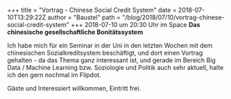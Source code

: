+++
title = "Vortrag - Chinese Social Credit System"
date = 2018-07-10T13:29:22Z
author = "Baustel"
path = "/blog/2018/07/10/vortrag-chinese-social-credit-system"
+++
2018-07-10 um 20:30 Uhr im Space **Das chinesische gesellschaftliche
Bonitätssystem**

Ich habe mich für ein Seminar in der Uni in den letzten Wochen mit dem
chinesischen Sozialkreditsystem beschäftigt, und dort einen Vortrag
gehalten - da das Thema ganz interessant ist, und gerade im Bereich Big
Data / Machine Learning bzw. Soziologie und Politik auch sehr aktuell,
halte ich den gern nochmal im Flipdot.

Gäste und Interessiert willkommen, Eintritt frei.
